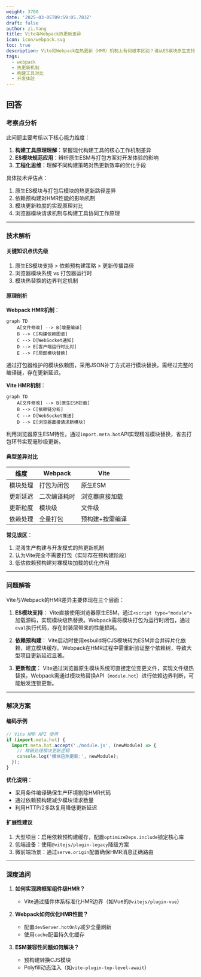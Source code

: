 ```yaml
---
weight: 3700
date: '2025-03-05T09:59:05.783Z'
draft: false
author: zi.Yang
title: Vite与Webpack热更新差异
icon: icon/webpack.svg
toc: true
description: Vite和Webpack在热更新（HMR）机制上有何根本区别？请从ES模块原生支持、依赖预构建、更新粒度等方面分析两者的实现差异。
tags:
  - webpack
  - 热更新机制
  - 构建工具对比
  - 开发体验
---
```


## 回答

### 考察点分析

此问题主要考核以下核心能力维度：

1. **构建工具原理理解**：掌握现代构建工具的核心工作机制差异
2. **ES模块规范应用**：辨析原生ESM与打包方案对开发体验的影响
3. **工程化思维**：理解不同构建策略对热更新效率的优化手段

具体技术评估点：

1. 原生ES模块与打包后模块的热更新路径差异
2. 依赖预构建对HMR性能的影响机制
3. 模块更新粒度的实现原理对比
4. 浏览器模块请求机制与构建工具协同工作原理

---

### 技术解析

#### 关键知识点优先级

1. 原生ES模块支持 > 依赖预构建策略 > 更新传播路径
2. 浏览器模块系统 vs 打包器运行时
3. 模块热替换的边界判定机制

#### 原理剖析

**Webpack HMR机制**：

```mermaid
graph TD
    A[文件修改] --> B[增量编译]
    B --> C[构建依赖图谱]
    C --> D[WebSocket通知]
    D --> E[客户端运行时比对]
    E --> F[局部模块替换]
```

通过打包器维护的模块依赖图，采用JSON补丁方式进行模块替换，需经过完整的编译链，存在更新延迟。

**Vite HMR机制**：

```mermaid
graph TD
    A[文件修改] --> B[原生ESM拦截]
    B --> C[依赖链分析]
    C --> D[WebSocket推送]
    D --> E[浏览器直接请求新模块]
```

利用浏览器原生ESM特性，通过`import.meta.hot`API实现精准模块替换，省去打包环节实现毫秒级更新。

#### 典型差异对比

| 维度        | Webpack          | Vite            |
|-------------|------------------|-----------------|
| 模块处理    | 打包为闭包       | 原生ESM         |
| 更新延迟    | 二次编译耗时     | 浏览器直接加载   |
| 更新粒度    | 模块级          | 文件级          |
| 依赖处理    | 全量打包         | 预构建+按需编译 |

**常见误区**：

1. 混淆生产构建与开发模式的热更新机制
2. 认为Vite完全不需要打包（实际存在预构建阶段）
3. 低估依赖预构建对裸模块加载的优化作用

---

### 问题解答

Vite与Webpack的HMR差异主要体现在三个层面：

1. **ES模块支持**：
Vite直接使用浏览器原生ESM，通过`<script type="module">`加载源码，实现模块级热替换。Webpack需将模块打包为运行时闭包，通过`eval`执行代码，存在封装层带来的性能损耗。

2. **依赖预构建**：
Vite启动时使用esbuild将CJS模块转为ESM并合并碎片化依赖，建立模块缓存。Webpack在HMR过程中需重新验证整个依赖树，导致大型项目更新延迟显著。

3. **更新粒度**：
Vite通过浏览器原生模块系统可直接定位变更文件，实现文件级热替换。Webpack需通过模块热替换API（`module.hot`）进行依赖边界判断，可能触发连锁更新。

---

### 解决方案

#### 编码示例

```javascript
// Vite HMR API 使用
if (import.meta.hot) {
  import.meta.hot.accept('./module.js', (newModule) => {
    // 精确处理模块更新逻辑
    console.log('模块已热更新:', newModule);
  });
}
```

**优化说明**：

- 采用条件编译确保生产环境剔除HMR代码
- 通过依赖预构建减少模块请求数量
- 利用HTTP/2多路复用降低更新延迟

#### 扩展性建议

1. 大型项目：启用依赖预构建缓存，配置`optimizeDeps.include`锁定核心库
2. 低端设备：使用`@vitejs/plugin-legacy`降级方案
3. 微前端场景：通过`serve.origin`配置确保HMR消息正确路由

---

### 深度追问

1. **如何实现跨框架组件级HMR？**
   - Vite通过插件体系标准化HMR边界（如Vue的`@vitejs/plugin-vue`）

2. **Webpack如何优化HMR性能？**
   - 配置`devServer.hotOnly`减少全量刷新
   - 使用`cache`配置持久化缓存

3. **ESM兼容性问题如何解决？**
   - 预构建转换CJS模块
   - Polyfill动态注入（如`vite-plugin-top-level-await`）
